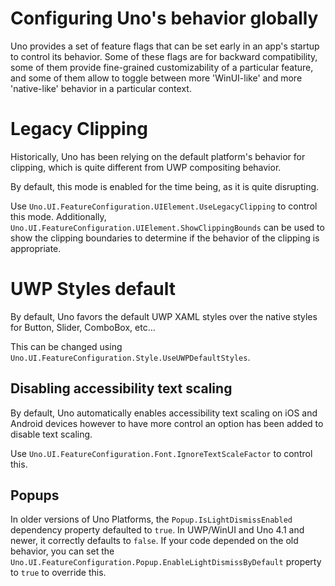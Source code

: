 # Configuring Uno's behavior globally

Uno provides a set of feature flags that can be set early in an app's startup to control its behavior. Some of these flags are for backward compatibility, some of them provide fine-grained customizability of a particular feature, and some of them allow to toggle between more 'WinUI-like' and more 'native-like' behavior in a particular context.

# Legacy Clipping
Historically, Uno has been relying on the default platform's behavior for clipping, which is quite different from UWP compositing behavior.

By default, this mode is enabled for the time being, as it is quite disrupting.

Use `Uno.UI.FeatureConfiguration.UIElement.UseLegacyClipping` to control this mode.
Additionally, `Uno.UI.FeatureConfiguration.UIElement.ShowClippingBounds` can be used to show the clipping boundaries to determine if the behavior of the clipping is appropriate.

# UWP Styles default

By default, Uno favors the default UWP XAML styles over the native styles for Button, Slider, ComboBox, etc...

This can be changed using `Uno.UI.FeatureConfiguration.Style.UseUWPDefaultStyles`.

## Disabling accessibility text scaling

By default, Uno automatically enables accessibility text scaling on iOS and Android devices however to have more control an option has been added to disable text scaling. 

Use `Uno.UI.FeatureConfiguration.Font.IgnoreTextScaleFactor` to control this. 

## Popups

In older versions of Uno Platforms, the `Popup.IsLightDismissEnabled` dependency property defaulted to `true`. In UWP/WinUI and Uno 4.1 and newer, it correctly defaults to `false`. If your code depended on the old behavior, you can set the `Uno.UI.FeatureConfiguration.Popup.EnableLightDismissByDefault` property to `true` to override this.